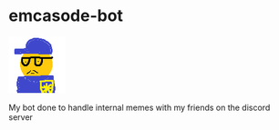 # emcasode-bot

![Bot Img](/img/police.png)

My bot done to handle internal memes with my friends on the discord server
